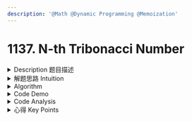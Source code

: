 ```yaml
---
description: '@Math @Dynamic Programming @Memoization'
---
```


# 1137. N-th Tribonacci Number

<details>

<summary>Description 题目描述 </summary>

The Tribonacci sequence T(n) is defined as follows:&#x20;

* T(0) = 0, T(1) = 1, T(2) = 1
* T(n+3) = T(n) + T(n+1) + T(n+2) for n >= 0.

Given `n`, return the value of T(n).

**Example 1:**

<pre><code><strong>Input: n = 4
</strong><strong>Output: 4
</strong>Explanation:
T_3 = 0 + 1 + 1 = 2
T_4 = 1 + 1 + 2 = 4
</code></pre>

**Example 2:**

<pre><code><strong>Input: n = 25
</strong><strong>Output: 1389537
</strong></code></pre>

**Constraints:**

* `0 <= n <= 37`
* The answer is guaranteed to fit within a 32-bit integer, ie. `answer <= 2^31 - 1`.

</details>

<details>

<summary>解题思路 Intuition </summary>



</details>

<details>

<summary>Algorithm </summary>





</details>

<details>

<summary>Code Demo </summary>

```java
```

</details>

<details>

<summary>Code Analysis</summary>



</details>

<details>

<summary>心得 Key Points</summary>



</details>
